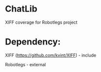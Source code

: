 ChatLib
=======

XIFF coverage for Robotlegs project

Dependency:
=

XIFF (https://github.com/kvint/XIFF) - include

Robotlegs - external
